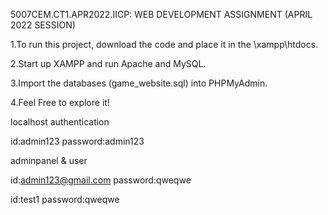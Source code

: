 5007CEM.CT1.APR2022.IICP: WEB DEVELOPMENT ASSIGNMENT (APRIL 2022 SESSION)

1.To run this project, download the code and place it in the \xampp\htdocs.  

2.Start up XAMPP and run Apache and MySQL.  

3.Import the databases (game_website.sql) into PHPMyAdmin.  

4.Feel Free to explore it!  
 
 
localhost authentication   
 
id:admin123
password:admin123
 
adminpanel & user

id:admin123@gmail.com
password:qweqwe
 
id:test1
password:qweqwe
